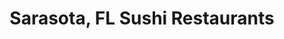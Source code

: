 ---
layout: city
title: Sarasota, FL Sushi Restaurants
permalink: /florida/sarasota/
stateAbbr: FL
stateName: Florida
cityName: Sarasota

---